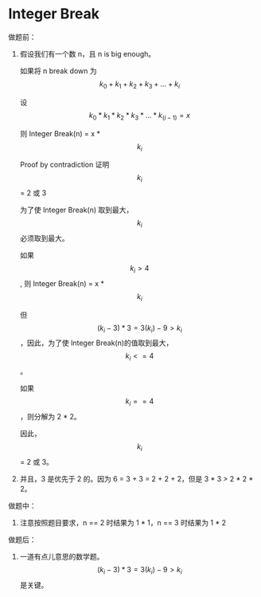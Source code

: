 # Integer Break

做题前：

1. 假设我们有一个数 n，且 n is big enough。

   如果将 n break down 为 $$ k_0 + k_1 + k_2 + k_3 + ... + k_i$$

   设 $$ k_0 * k_1 * k_2 * k_3 * ... * k_(i-1) = x$$

   则 Integer Break(n) = x * $$k_i$$

   Proof by contradiction 证明 $$k_i$$ = 2 或 3

   为了使 Integer Break(n) 取到最大，$$k_i$$必须取到最大。

   如果 $$k_i > 4$$, 则 Integer Break(n) =  x * $$k_i$$

   但 $$(k_i - 3) * 3 = 3(k_i) - 9 > k_i$$，因此，为了使 Integer Break(n)的值取到最大，$$k_i <= 4$$。

   如果$$k_i == 4$$，则分解为 2 * 2。

   因此，$$k_i$$ = 2 或 3。

2.  并且，3 是优先于 2 的。因为 6 = 3 + 3 = 2 + 2 + 2，但是 3 * 3 > 2 * 2 * 2。

   

   

做题中：

1. 注意按照题目要求，n == 2 时结果为 1 * 1，n == 3 时结果为 1 * 2



做题后：

1. 一道有点儿意思的数学题。 $$(k_i - 3) * 3 = 3(k_i) - 9 > k_i$$是关键。

